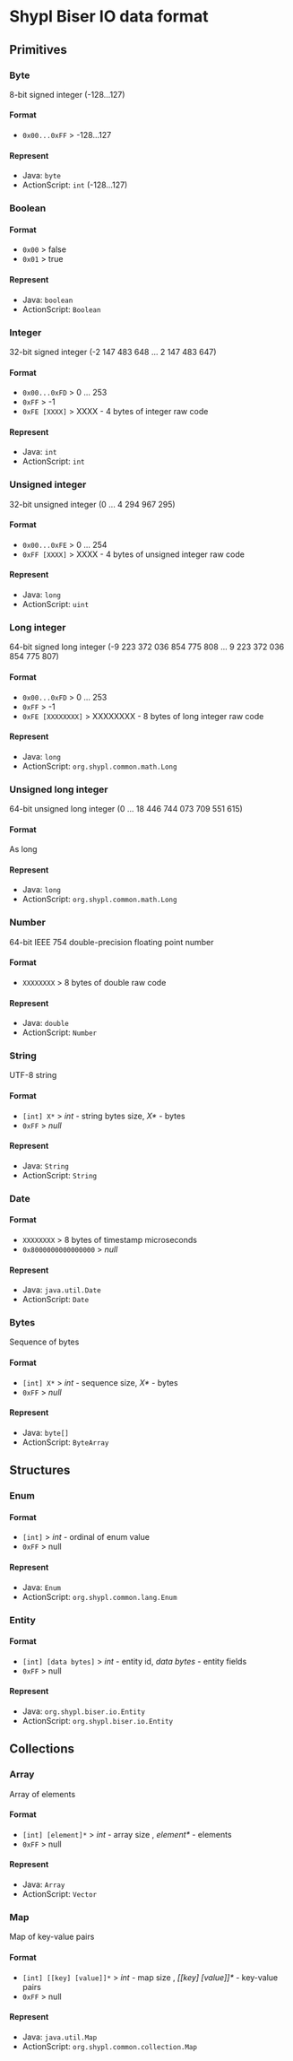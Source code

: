 # Shypl Biser IO data format


## Primitives


### Byte
8-bit signed integer (-128...127)

#### Format
* `0x00...0xFF` > -128...127

#### Represent
* Java: `byte`
* ActionScript: `int` (-128...127)


### Boolean

#### Format
* `0x00` > false
* `0x01` > true

#### Represent
* Java: `boolean`
* ActionScript: `Boolean`


### Integer
32-bit signed integer (-2 147 483 648 ... 2 147 483 647)

#### Format
* `0x00...0xFD` > 0 ... 253
* `0xFF` > -1
* `0xFE [XXXX]` > XXXX - 4 bytes of integer raw code

#### Represent
* Java: `int`
* ActionScript: `int`


### Unsigned integer
32-bit unsigned integer (0 ... 4 294 967 295)

#### Format
* `0x00...0xFE` > 0 ... 254
* `0xFF [XXXX]` > XXXX - 4 bytes of unsigned integer raw code

#### Represent
* Java: `long`
* ActionScript: `uint`


### Long integer
64-bit signed long integer (-9 223 372 036 854 775 808 ... 9 223 372 036 854 775 807)

#### Format
* `0x00...0xFD` > 0 ... 253
* `0xFF` > -1
* `0xFE [XXXXXXXX]` > XXXXXXXX - 8 bytes of long integer raw code

#### Represent
* Java: `long`
* ActionScript: `org.shypl.common.math.Long`


### Unsigned long integer
64-bit unsigned long integer (0 ... 18 446 744 073 709 551 615)

#### Format
As long

#### Represent
* Java: `long`
* ActionScript: `org.shypl.common.math.Long`


### Number
64-bit IEEE 754 double-precision floating point number

#### Format
* `XXXXXXXX` > 8 bytes of double raw code

#### Represent
* Java: `double`
* ActionScript: `Number`

### String
UTF-8 string

#### Format
* `[int] X*` > _int_ - string bytes size, _X*_ - bytes
* `0xFF` > _null_

#### Represent
* Java: `String`
* ActionScript: `String`

### Date

#### Format
* `XXXXXXXX` > 8 bytes of timestamp microseconds
* `0x8000000000000000` > _null_

#### Represent
* Java: `java.util.Date`
* ActionScript: `Date`

### Bytes
Sequence of bytes

#### Format
* `[int] X*` > _int_ - sequence size, _X*_ - bytes
* `0xFF` > _null_

#### Represent
* Java: `byte[]`
* ActionScript: `ByteArray`


## Structures

### Enum

#### Format 
* `[int]` > _int_ - ordinal of enum value
* `0xFF` > null

#### Represent
* Java: `Enum`
* ActionScript: `org.shypl.common.lang.Enum`


### Entity

#### Format 
* `[int] [data bytes]` > _int_ - entity id, _data bytes_ - entity fields
* `0xFF` > null

#### Represent
* Java: `org.shypl.biser.io.Entity`
* ActionScript: `org.shypl.biser.io.Entity`


## Collections


### Array
Array of elements

#### Format 
* `[int] [element]*` > _int_ - array size , _element*_ - elements
* `0xFF` > null

#### Represent
* Java: `Array`
* ActionScript: `Vector`


### Map
Map of key-value pairs

#### Format 
* `[int] [[key] [value]]*` > _int_ - map size , _[[key] [value]]*_ - key-value pairs
* `0xFF` > null

#### Represent
* Java: `java.util.Map`
* ActionScript: `org.shypl.common.collection.Map`

